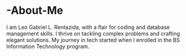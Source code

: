 # -About-Me
I am Leo Gabriel L. Rentazida, with a flair for coding and database management skills. I thrive on tackling complex problems and crafting elegant solutions. My journey in tech started when I enrolled in the BS Information Technology program.
